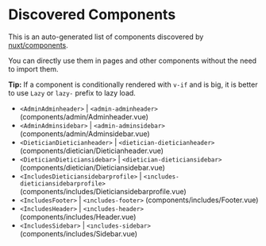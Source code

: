 # Discovered Components

This is an auto-generated list of components discovered by [nuxt/components](https://github.com/nuxt/components).

You can directly use them in pages and other components without the need to import them.

**Tip:** If a component is conditionally rendered with `v-if` and is big, it is better to use `Lazy` or `lazy-` prefix to lazy load.

- `<AdminAdminheader>` | `<admin-adminheader>` (components/admin/Adminheader.vue)
- `<AdminAdminsidebar>` | `<admin-adminsidebar>` (components/admin/Adminsidebar.vue)
- `<DieticianDieticianheader>` | `<dietician-dieticianheader>` (components/dietician/Dieticianheader.vue)
- `<DieticianDieticiansidebar>` | `<dietician-dieticiansidebar>` (components/dietician/Dieticiansidebar.vue)
- `<IncludesDieticiansidebarprofile>` | `<ıncludes-dieticiansidebarprofile>` (components/includes/Dieticiansidebarprofile.vue)
- `<IncludesFooter>` | `<ıncludes-footer>` (components/includes/Footer.vue)
- `<IncludesHeader>` | `<ıncludes-header>` (components/includes/Header.vue)
- `<IncludesSidebar>` | `<ıncludes-sidebar>` (components/includes/Sidebar.vue)
